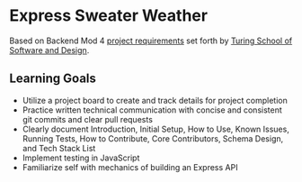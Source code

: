 # Express Sweater Weather
Based on Backend Mod 4 [project requirements](https://backend.turing.io/module4/projects/express_sweater_weather/express_sweater_weather_spec) set forth by [Turing School of Software and Design](https://turing.io/).

## Learning Goals
* Utilize a project board to create and track details for project completion
* Practice written technical communication with concise and consistent git commits and clear pull requests
* Clearly document Introduction, Initial Setup, How to Use, Known Issues, Running Tests, How to Contribute, Core Contributors, Schema Design, and Tech Stack List
* Implement testing in JavaScript
* Familiarize self with mechanics of building an Express API
